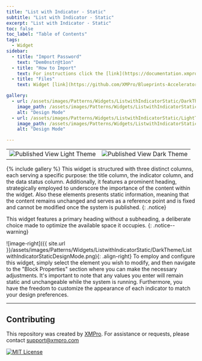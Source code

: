 ```yaml
---
title: "List with Indicator - Static"
subtitle: "List with Indicator - Static"
excerpt: "List with Indicator - Static"
toc: false
toc_label: "Table of Contents"
tags:
  - Widget
sidebar:
  - title: "Import Password"
    text: "Dem0nstr@t1on"
  - title: "How to Import"
    text: For instructions click the [link](https://documentation.xmpro.com/how-tos/apps/manage-widgets#importing-widgets)
  - title: "Files"
    text: Widget [link](https://github.com/XMPro/Blueprints-Accelerators-Patterns/blob/master/Patterns/Widgets/List%20with%20Indicator%20Static.xwid)

gallery:
  - url: /assets/images/Patterns/Widgets/ListwithIndicatorStatic/DarkTheme/ListwithIndicatorStaticDesignMode.png
    image_path: /assets/images/Patterns/Widgets/ListwithIndicatorStatic/DarkTheme/ListwithIndicatorStaticDesignMode.png
    alt: "Design Mode"
  - url: /assets/images/Patterns/Widgets/ListwithIndicatorStatic/LightTheme/ListwithIndicatorStaticDesignMode.png
    image_path: /assets/images/Patterns/Widgets/ListwithIndicatorStatic/LightTheme/ListwithIndicatorStaticDesignMode.png
    alt: "Design Mode"

---
```

<table>
<tr>
  <td><img src="{{ site.url }}/assets/images/Patterns/Widgets/ListwithIndicatorStatic/LightTheme/ListwithIndicatorStaticPublishedMode.png" alt="Published View Light Theme"/>
  </td>
  <td><img src="{{ site.url }}/assets/images/Patterns/Widgets/ListwithIndicatorStatic/DarkTheme/ListwithIndicatorStaticPublishedMode.png" alt="Published View Dark Theme"/>
  </td>
</tr>
</table>
{% include gallery %}
This widget is structured with three distinct columns, each serving a specific purpose: the title column, the indicator column, and the data status column. Additionally, it features a prominent heading, strategically employed to underscore the importance of the content within the widget. Also these elements presents static information, meaning that the content remains unchanged and serves as a reference point and is fixed and cannot be modified once the system is published.
{: .notice}

This widget features a primary heading without a subheading, a deliberate choice made to optimize the available space it occupies.
{: .notice--warning}

![image-right]({{ site.url }}/assets/images/Patterns/Widgets/ListwithIndicatorStatic/DarkTheme/ListwithIndicatorStaticDesignMode.png){: .align-right}
To employ and configure this widget, simply select the element you wish to modify, and then navigate to the "Block Properties" section where you can make the necessary adjustments. It's important to note that any values you enter will remain static and unchangeable while the system is running. Furthermore, you have the freedom to customize the appearance of each indicator to match your design preferences.
<hr />

## Contributing
This repository was created by <a href="https://xmpro.com/">XMPro</a>. 
For assistance or requests, please contact <a href="mailto:support@xmpro.com">support@xmpro.com</a>

[![MIT License](https://img.shields.io/badge/License-MIT-green.svg)](https://choosealicense.com/licenses/mit/)
